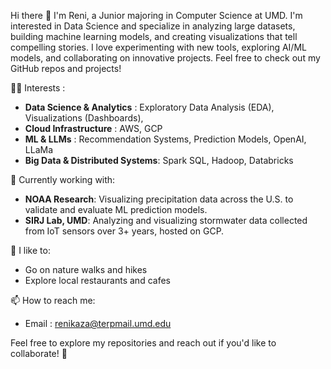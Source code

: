 Hi there 👋 I'm Reni, a Junior majoring in Computer Science at UMD. I'm interested in Data Science and specialize in analyzing large datasets, building machine learning models, and creating visualizations that tell compelling stories. I love experimenting with new tools, exploring AI/ML models, and collaborating on innovative projects. Feel free to check out my GitHub repos and projects!

👩‍💻 Interests :
- **Data Science & Analytics** : Exploratory Data Analysis (EDA), Visualizations (Dashboards),  
- **Cloud Infrastructure** : AWS, GCP
- **ML & LLMs** : Recommendation Systems, Prediction Models, OpenAI, LLaMa
- **Big Data & Distributed Systems**: Spark SQL, Hadoop, Databricks


🔭 Currently working with:
- **NOAA Research**: Visualizing precipitation data across the U.S. to validate and evaluate ML prediction models.  
- **SIRJ Lab, UMD**: Analyzing and visualizing stormwater data collected from IoT sensors over 3+ years, hosted on GCP.  


💬 I like to:
- Go on nature walks and hikes
- Explore local restaurants and cafes 


📫 How to reach me:
- Email : renikaza@terpmail.umd.edu

Feel free to explore my repositories and reach out if you'd like to collaborate! 🚀
